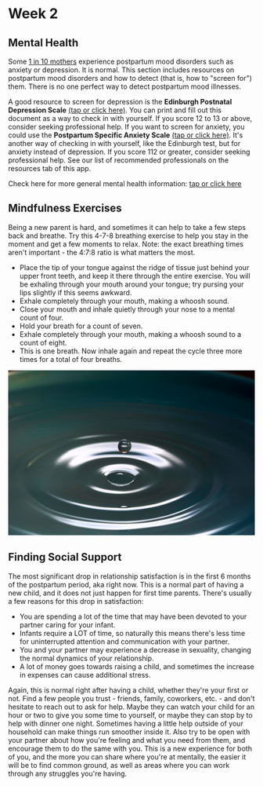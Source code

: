 # Week 2
## Mental Health
Some [1 in 10 mothers](https://www.cdc.gov/reproductivehealth/depression/index.htm) experience postpartum mood disorders such as anxiety or depression. It is normal. This section includes resources on postpartum mood disorders and how to detect (that is, how to "screen for") them. There is no one perfect way to detect postpartum mood illnesses.

A good resource to screen for depression is the **Edinburgh Postnatal Depression Scale** [(tap or click here)](http://www.perinatalservicesbc.ca/Documents/Resources/HealthPromotion/EPDS/EPDSScoringGuide_March2015.pdf). You can print and fill out this document as a way to check in with yourself. If you score 12 to 13 or above, consider seeking professional help. If you want to screen for anxiety, you could use the **Postpartum Specific Anxiety Scale** [(tap or click here)](). It's another way of checking in with yourself, like the Edinburgh test, but for anxiety instead of depression. If you score 112 or greater, consider seeking professional help. See our list of recommended professionals on the resources tab of this app.

Check here for more general mental health information: [tap or click here](https://www.postpartum.net/wp-content/uploads/2014/11/EnglishBrochure.pdf)

## Mindfulness Exercises
Being a new parent is hard, and sometimes it can help to take a few steps back and breathe. Try this 4-7-8 breathing exercise to help you stay in the moment and get a few moments to relax. Note: the exact breathing times aren't important - the 4:7:8 ratio is what matters the most.
* Place the tip of your tongue against the ridge of tissue just behind your upper front teeth, and keep it there through the entire exercise. You will be exhaling through your mouth around your tongue; try pursing your lips slightly if this seems awkward. 
* Exhale completely through your mouth, making a whoosh sound. 
* Close your mouth and inhale quietly through your nose to a mental count of four. 
* Hold your breath for a count of seven. 
* Exhale completely through your mouth, making a whoosh sound to a count of eight. 
* This is one breath. Now inhale again and repeat the cycle three more times for a total of four breaths.

![Mindfullness Photo](/markdown/weeks/images/levi-xu-water-drop-unsplash.jpg)

## Finding Social Support
The most significant drop in relationship satisfaction is in the first 6 months of the postpartum period, aka right now. This is a normal part of having a new child, and it does not just happen for first time parents. There's usually a few reasons for this drop in satisfaction:
* You are spending a lot of the time that may have been devoted to your partner caring for your infant.
* Infants require a LOT of time, so naturally this means there's less time for uninterrupted attention and communication with your partner.
* You and your partner may experience a decrease in sexuality, changing the normal dynamics of your relationship.
* A lot of money goes towards raising a child, and sometimes the increase in expenses can cause additional stress.

Again, this is normal right after having a child, whether they're your first or not. Find a few people you trust - friends, family, coworkers, etc. - and don't hesitate to reach out to ask for help. Maybe they can watch your child for an hour or two to give you some time to yourself, or maybe they can stop by to help with dinner one night. Sometimes having a little help outside of your household can make things run smoother inside it.
Also try to be open with your partner about how you're feeling and what you need from them, and encourage them to do the same with you. This is a new experience for both of you, and the more you can share where you're at mentally, the easier it will be to find common ground, as well as areas where you can work through any struggles you're having.
